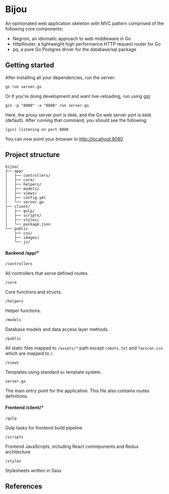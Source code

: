 Bijou
=====

An opinionated web application skeleton with MVC pattern comprised of the following core components:

- Negroni, an idiomatic approach to web middleware in Go
- HttpRouter, a lightweight high performance HTTP request router for Go
- pq, a pure Go Postgres driver for the database/sql package

## Getting started

After installing all your dependencies, run the server:
 
```
go run server.go
```

Or if you're doing development and want live-reloading, run using [gin]( https://github.com/codegangsta/gin ):

```
gin -p "8080" -a "8888" run server.go
```

Here, the proxy server port is `8080`, and the Go web server port is `8888` (default). After running that command,
you should see the following:

```
[gin] listening on port 8080
```

You can now point your browser to [http://localhost:8080]( http://localhost:8080 )

## Project structure

```
bijou/
├── app/
│   ├── controllers/
│   ├── core/
│   ├── helpers/
│   ├── models/
│   ├── views/
│   ├── config.yml
│   └── server.go
├── client/
│   ├── gulp/
│   ├── scripts/
│   ├── styles/
│   └── package.json
└── public
    ├── css/
    ├── images/
    └── js/
```

#### Backend /app/*

`/controllers`

All controllers that serve defined routes.

`/core`

Core functions and structs.

`/helpers`

Helper functions.

`/models`

Database models and data access layer methods.

`/public`

All static files mapped to `/assets/*` path except `robots.txt` and `favicon.ico` which are mapped to `/`.

`/views`

Templates using standard `Go` template system.

`server.go`

The main entry point for the application. This file also contains routes definitions.


#### Frontend /client/*

`/gulp`

Gulp tasks for frontend build pipeline

`/scripts`

Frontend JavaScripts, including React commponents and Redux architecture

`/styles`

Stylesheets written in Sass

## References
